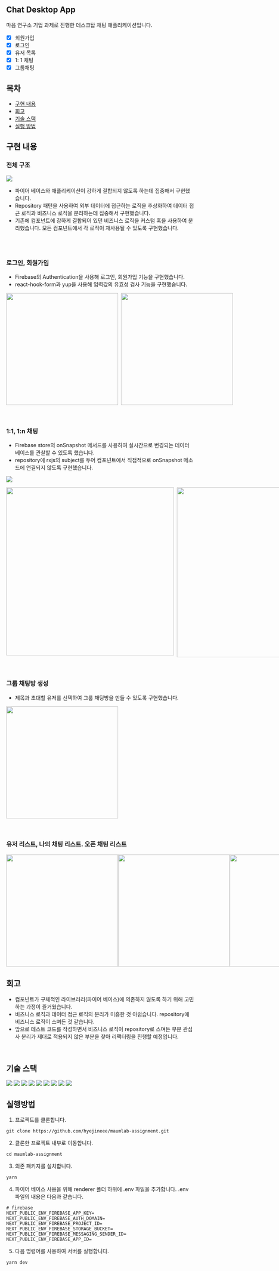 ## Chat Desktop App
마음 연구소 기업 과제로 진행한 데스크탑 채팅 애플리케이션입니다. 
- [x]  회원가입
- [x]  로그인
- [x]  유저 목록
- [x]  1: 1 채팅
- [x]  그룹채팅
## 목차
- [구현 내용](#1)
- [회고](#2)
- [기술 스택](#3)
- [실행 방법](#4)

## 구현 내용  <a id="1"></a>

### 전체 구조
![](./images/diagram.png)

- 파이어 베이스와 애플리케이션이 강하게 결합되지 않도록 하는데 집중해서 구현했습니다.
- Repository 패턴을 사용하여 외부 데이터에 접근하는 로직을 추상화하여 데이터 접근 로직과 비즈니스 로직을 분리하는데 집중해서 구현했습니다. 
- 기존에 컴포넌트에 강하게 결합되어 있던 비즈니스 로직을 커스텀 훅을 사용하여 분리했습니다. 모든 컴포넌트에서 각 로직이 재사용될 수 있도록 구현했습니다.


<br/>
<br/>

### 로그인, 회원가입 
- Firebase의 Authentication을 사용해 로그인, 회원가입 기능을 구현했습니다.
- react-hook-form과 yup을 사용해 입력값의 유효성 검사 기능을 구현했습니다.

<div style="display : flex">
<img src='./images/login.gif' style="width:300px">&nbsp;&nbsp;
<img src='./images/join.gif' style="width:300px">
</div>

<br/>
<br/>

### 1:1, 1:n 채팅
- Firebase store의 onSnapshot 메서드를 사용하여 실시간으로 변경되는 데이터 베이스를 관찰할 수 있도록 했습니다. 
- repository에 rxjs의 subject를 두어 컴포넌트에서 직접적으로 onSnapshot 메소드에 연결되지 않도록 구현했습니다.

![](./images/diagram2.png)
<div style="display : flex; justify-content: space-between;">
<img src='./images/personal-chat.gif' style="width:450px;object-fit:contain">&nbsp;&nbsp;
<img src='./images/group-chat.gif' style="width:455px;object-fit:contain">
</div>

<br/>
<br/>


### 그룹 채팅방 생성  
- 제목과 초대할 유저를 선택하여 그룹 채팅방을 만들 수 있도록 구현했습니다.

<div style="display : flex; ">
<img src='./images/create-open-chat.gif' style="width:300px">&nbsp;&nbsp;
</div>

<br/>
<br/>

### 유저 리스트, 나의 채팅 리스트. 오픈 채팅 리스트
<div style="display : flex">
<img src='./images/user-list.png' style="width:300px">
<img src='./images/my-chat-list.png' style="width:300px">
<img src='./images/open-chat-list.png' style="width:300px">
</div>

## 회고 <a id="2"></a>
- 컴포넌트가 구체적인 라이브러리(파이어 베이스)에 의존하지 않도록 하기 위해 고민하는 과정이 즐거웠습니다. 
- 비즈니스 로직과 데이터 접근 로직의 분리가 미흡한 것 아쉽습니다. repository에 비즈니스 로직이 스며든 것 같습니다. 
- 앞으로 테스트 코드를 작성하면서 비즈니스 로직이 repository로 스며든 부분 관심사 분리가 제대로 적용되지 않은 부분을 찾아 리팩터링을 진행할 예정입니다.

<br/>

## 기술 스택 <a id="3"></a>


<img src="https://img.shields.io/badge/nextjs-000000?style=for-the-badge&logo=next.js&logoColor=white"> <img src="https://img.shields.io/badge/electron-47848F?style=for-the-badge&logo=electron&logoColor=white"> 
<img src="https://img.shields.io/badge/typescript-3178C6?style=for-the-badge&logo=typescript&logoColor=black"> 
<img src="https://img.shields.io/badge/emotion-EF2D5E?style=for-the-badge&logo=emotion&logoColor=white"> 
<img src="https://img.shields.io/badge/RxJS-B7178C?style=for-the-badge&logo=ReactiveX&logoColor=white"> 
<img src="https://img.shields.io/badge/Ant Design-0170FE?style=for-the-badge&logo=Ant Design&logoColor=white"> 
<img src="https://img.shields.io/badge/Jest-C21325?style=for-the-badge&logo=Jest&logoColor=white"> 
<img src="https://img.shields.io/badge/Testing Library-E33332?style=for-the-badge&logo=Testing Library&logoColor=white"> 
<img src="https://img.shields.io/badge/firebase-FFCA28?style=for-the-badge&logo=firebase&logoColor=white">

## 실행방법 <a id="4"></a>
1. 프로젝트를 클론합니다.
```
git clone https://github.com/hyejineee/maumlab-assignment.git
```
2. 클론한 프로젝트 내부로 이동합니다. 
```
cd maumlab-assignment
```
3. 의존 패키지를 설치합니다. 
```
yarn
```
4. 파이어 베이스 사용을 위해 renderer 폴더 하위에 .env 파일을 추가합니다. .env 파일의 내용은 다음과 같습니다.
```
# firebase 
NEXT_PUBLIC_ENV_FIREBASE_APP_KEY=
NEXT_PUBLIC_ENV_FIREBASE_AUTH_DOMAIN=
NEXT_PUBLIC_ENV_FIREBASE_PROJECT_ID=
NEXT_PUBLIC_ENV_FIREBASE_STORAGE_BUCKET=
NEXT_PUBLIC_ENV_FIREBASE_MESSAGING_SENDER_ID=
NEXT_PUBLIC_ENV_FIREBASE_APP_ID=
```
5. 다음 명령어를 사용하여 서버를 실행합니다.
```
yarn dev 
```
